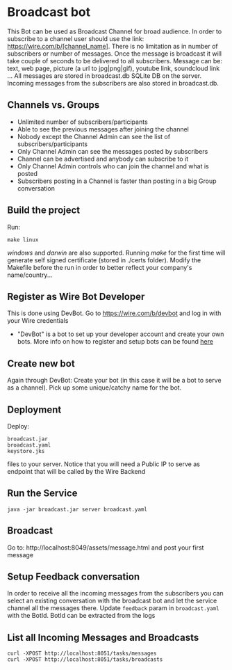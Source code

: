 # Broadcast bot
 This Bot can be used as Broadcast Channel for broad audience. In order to subscribe to a channel user should use the link:
  https://wire.com/b/[channel_name]. There is no limitation as in number of subscribers or number of messages. 
  Once the message is broadcast it will take couple of seconds to be delivered to all subscribers. 
  Message can be: text, web page, picture (a url to jpg|png|gif), youtube link, soundcloud link ... 
  All messages are stored in broadcast.db SQLite DB on the server. Incoming messages from the subscribers are also stored in broadcast.db. 
  
## Channels vs. Groups
 - Unlimited number of subscribers/participants
 - Able to see the previous messages after joining the channel
 - Nobody except the Channel Admin can see the list of subscribers/participants
 - Only Channel Admin can see the messages posted by subscribers
 - Channel can be advertised and anybody can subscribe to it
 - Only Channel Admin controls who can join the channel and what is posted
 - Subscribers posting in a Channel is faster than posting in a big Group conversation
 
## Build the project
 Run:
 ```
 make linux
 ```
 
*windows* and *darwin* are also supported. Running *make* for the first time will generate self signed certificate (stored in ./certs folder).
 Modify the Makefile before the run in order to better reflect your company's name/country...

## Register as Wire Bot Developer 
This is done using DevBot. Go to https://wire.com/b/devbot and log in with your Wire credentials 
- "DevBot" is a bot to set up your developer account and create your own bots. 
More info on how to register and setup bots can be found [here](https://github.com/wireapp/wire-bot-java)

## Create new bot
Again through DevBot: Create your bot (in this case it will be a bot to serve as a channel). 
Pick up some unique/catchy name for the bot.

## Deployment
Deploy:
```
broadcast.jar
broadcast.yaml
keystore.jks
```
files to your server. Notice that you will need a Public IP to serve as endpoint that will be called by the Wire Backend

## Run the Service
```
java -jar broadcast.jar server broadcast.yaml
```
   
## Broadcast
Go to: http://localhost:8049/assets/message.html and post your first message

## Setup Feedback conversation
In order to receive all the incoming messages from the subscribers you can select an existing conversation with the broadcast bot and let the service 
channel all the messages there. Update `feedback` param in `broadcast.yaml` with the BotId. BotId can be extracted from the logs

## List all Incoming Messages and Broadcasts
```
curl -XPOST http://localhost:8051/tasks/messages
curl -XPOST http://localhost:8051/tasks/broadcasts
```